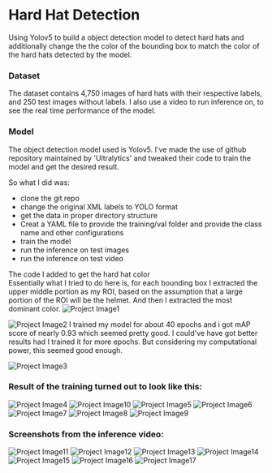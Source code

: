 # Hard Hat Detection
 Using Yolov5 to build a object detection model to detect hard hats and additionally change the the color of the bounding box to match the color of the hard hats detected by the model.


### Dataset
The dataset contains 4,750 images of hard hats with their respective labels, and 250 test images without labels.
I also use a video to run inference on, to see the real time performance of the model.

### Model 
The object detection model used is Yolov5. I've made the use of github repository maintained by 'Ultralytics' and tweaked their code to train the model and get the desired result.

So what I did was:
- clone the git repo
- change the original XML labels to YOLO format
- get the data in proper directory structure 
- Creat a YAML file to provide the training/val folder and provide the class name and other configurations
- train the model
- run the inference on test images
- run the inference on test video

The code I added to get the hard hat color <br/>
Essentially what I tried to do here is, for each bounding box I extracted the upper middle portion as my ROI, based on the assumption that a large portion of the ROI will be the helmet. And then I extracted the most dominant color.
![Project Image1](https://github.com/joicejoseph3198/Images/blob/main/code.JPG)

![Project Image2](https://github.com/joicejoseph3198/Images/blob/main/Screenshot-20210728200926-1900x1000.png)
I trained my model for about 40 epochs and i got mAP score of nearly 0.93 which seemed pretty good. I could've have got better results had I trained it for more epochs. But considering my computational power, this seemed good enough.

![Project Image3](https://github.com/joicejoseph3198/Images/blob/main/results.png)

### Result of the training turned out to look like this: <br/>
![Project Image4](https://github.com/joicejoseph3198/Images/blob/main/hard_hat_workers1294.png)
![Project Image10](https://github.com/joicejoseph3198/Images/blob/main/hard_hat_workers1543.png)
![Project Image5](https://github.com/joicejoseph3198/Images/blob/main/hard_hat_workers1684.png)
![Project Image6](https://github.com/joicejoseph3198/Images/blob/main/hard_hat_workers210.png)
![Project Image7](https://github.com/joicejoseph3198/Images/blob/main/hard_hat_workers2899.png)
![Project Image8](https://github.com/joicejoseph3198/Images/blob/main/hard_hat_workers509.png)
![Project Image9](https://github.com/joicejoseph3198/Images/blob/main/hard_hat_workers91.png)

### Screenshots from the inference video:
![Project Image11](https://github.com/joicejoseph3198/Images/blob/main/Capture1.JPG)
![Project Image12](https://github.com/joicejoseph3198/Images/blob/main/Capture2.JPG)
![Project Image13](https://github.com/joicejoseph3198/Images/blob/main/Capture3.JPG)
![Project Image14](https://github.com/joicejoseph3198/Images/blob/main/Capture4.JPG)
![Project Image15](https://github.com/joicejoseph3198/Images/blob/main/Capture5.JPG)
![Project Image16](https://github.com/joicejoseph3198/Images/blob/main/Capture6.JPG)
![Project Image17](https://github.com/joicejoseph3198/Images/blob/main/Capture7.JPG)
